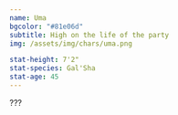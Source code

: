 ```yaml
---
name: Uma
bgcolor: "#81e06d"
subtitle: High on the life of the party
img: /assets/img/chars/uma.png

stat-height: 7'2"
stat-species: Gal'Sha
stat-age: 45
---
```

???